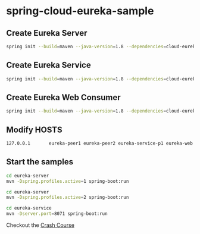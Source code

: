 # spring-cloud-eureka-sample

## Create Eureka Server

```bash
spring init --build=maven --java-version=1.8 --dependencies=cloud-eureka-server eureka-server.zip
```

## Create Eureka Service

```bash
spring init --build=maven --java-version=1.8 --dependencies=cloud-eureka-server,cloud-eureka eureka-service.zip
```
## Create Eureka Web Consumer

```bash
spring init --build=maven --java-version=1.8 --dependencies=cloud-eureka,web web-app.zip
```

## Modify HOSTS
```bash
127.0.0.1       eureka-peer1 eureka-peer2 eureka-service-p1 eureka-web
```

## Start the samples

```bash
cd eureka-server
mvn -Dspring.profiles.active=1 spring-boot:run
```

```bash
cd eureka-server
mvn -Dspring.profiles.active=2 spring-boot:run
```

```bash
cd eureka-service
mvn -Dserver.port=8071 spring-boot:run
```

Checkout the [Crash Course](https://leeangh.github.io/2018-08-15-Spring-Cloud-Eureka-Start-1-3/)
